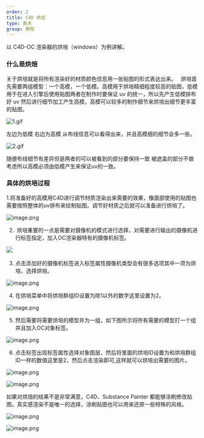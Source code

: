 ```yaml
---
order: 2
title: C4D 烘焙
type: 美术
group: 教程
---
```


以 C4D-OC 渲染器的烘培（windows）为例讲解。

### 什么是烘焙

关于烘培就是将所有渲染好的材质颜色信息用一张贴图的形式表达出来。
 
烘培首先需要两组模型：一个高模，一个低模。高模用于烘培精细程度较高的贴图，低模用于在进入引擎后使用贴图两者在制作时要保证 uv 的统一，所以先产生低模排布好 uv 然后进行细节加工产生高模，高模可以较多的制作细节来烘培出细节更丰富的贴图。


![1.gif](https://gw.alipayobjects.com/mdn/rms_d27172/afts/img/A*pbduQosyOJwAAAAAAAAAAAAAARQnAQ)

左边为低模 右边为高模 从布线信息可以看得出来，并且高模细的细节会多一些。

![2.gif](https://gw.alipayobjects.com/mdn/rms_d27172/afts/img/A*SgbzSKngA2IAAAAAAAAAAAAAARQnAQ)

随便布线细节有差异但是两者的可以被看到的部分要保持一致 被遮盖的部分不做考虑所以高模必须由低模产生来保证uv的一致。


### 具体的烘培过程

1.将准备好的高模用C4D进行调节材质渲染出来需要的效果，像面部使用的贴图也需要按照整体的uv排布来绘制贴图。调节好材质之后就可以准备进行烘培了。

![image.png](https://gw.alipayobjects.com/mdn/rms_d27172/afts/img/A*u81UTYTkSVMAAAAAAAAAAAAAARQnAQ)


2.  烘培重要的一点是需要对摄像机的模式进行选择，对需要进行输出的摄像机进行标签指定，加入OC渲染器特有的摄像机标签。

![](https://gw.alipayobjects.com/mdn/rms_d27172/afts/img/A*gRWvSK1MoTMAAAAAAAAAAAAAARQnAQ)                                      


3. 点击添加好的摄像机标签进入标签属性摄像机类型会有很多选项其中一项为烘培，选择烘培。

![image.png](https://gw.alipayobjects.com/mdn/rms_d27172/afts/img/A*7XApTKsQy9wAAAAAAAAAAAAAARQnAQ)


4. 在烘培菜单中将烘培群组ID设置为除1以外的数字这里设置为2。

![image.png](https://gw.alipayobjects.com/mdn/rms_d27172/afts/img/A*n_1qRIkFtdAAAAAAAAAAAAAAARQnAQ)


5. 然后需要将需要烘培的模型并为一组，如下图所示将所有需要的模型打一个组并且加入OC对象标签。

![image.png](https://gw.alipayobjects.com/mdn/rms_d27172/afts/img/A*_iMOSaTyfroAAAAAAAAAAAAAARQnAQ)


6. 点击标签出现标签属性选择对象图层，然后将里面的烘培ID设置为和烘培群组ID一样的数值这里是2，然后点击渲染即可,这样就可以烘培出需要的图片。

![image.png](https://gw.alipayobjects.com/mdn/rms_d27172/afts/img/A*lP1pQqZWZC8AAAAAAAAAAAAAARQnAQ)

![image.png](https://gw.alipayobjects.com/mdn/rms_d27172/afts/img/A*gsxbTZBSKGQAAAAAAAAAAAAAARQnAQ)


如果对烘焙的结果不是非常满意，C4D、Substance Painter 都能够涂刷修改贴图。真实感渲染不是唯一的选择，涂刷贴图也可以用来还原一些特殊的风格。

![image.png](https://gw.alipayobjects.com/mdn/rms_d27172/afts/img/A*PCz8TpYJd5wAAAAAAAAAAAAAARQnAQ)

![image.png](https://gw.alipayobjects.com/mdn/rms_d27172/afts/img/A*8mwtRY6YdiIAAAAAAAAAAAAAARQnAQ)
